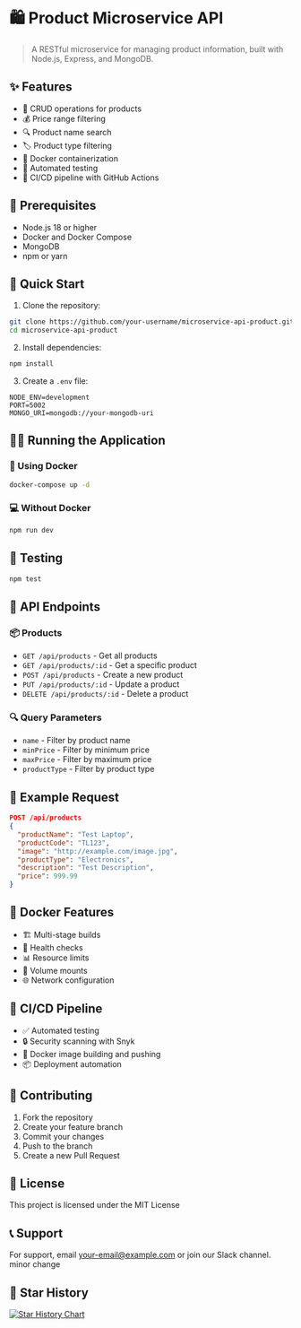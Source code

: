 # 🛍️ Product Microservice API

> A RESTful microservice for managing product information, built with Node.js, Express, and MongoDB.

## ✨ Features

- 📝 CRUD operations for products
- 💰 Price range filtering
- 🔍 Product name search
- 🏷️ Product type filtering
- 🐳 Docker containerization
- 🧪 Automated testing
- 🚀 CI/CD pipeline with GitHub Actions

## 🔧 Prerequisites

- Node.js 18 or higher
- Docker and Docker Compose
- MongoDB
- npm or yarn

## 🚀 Quick Start

1. Clone the repository:
```bash
git clone https://github.com/your-username/microservice-api-product.git
cd microservice-api-product
```

2. Install dependencies:
```bash
npm install
```

3. Create a `.env` file:
```env
NODE_ENV=development
PORT=5002
MONGO_URI=mongodb://your-mongodb-uri
```

## 🏃‍♂️ Running the Application

### 🐳 Using Docker

```bash
docker-compose up -d
```

### 💻 Without Docker

```bash
npm run dev
```

## 🧪 Testing

```bash
npm test
```

## 🔌 API Endpoints

### 📦 Products

- `GET /api/products` - Get all products
- `GET /api/products/:id` - Get a specific product
- `POST /api/products` - Create a new product
- `PUT /api/products/:id` - Update a product
- `DELETE /api/products/:id` - Delete a product

### 🔍 Query Parameters

- `name` - Filter by product name
- `minPrice` - Filter by minimum price
- `maxPrice` - Filter by maximum price
- `productType` - Filter by product type

## 📝 Example Request

```json
POST /api/products
{
  "productName": "Test Laptop",
  "productCode": "TL123",
  "image": "http://example.com/image.jpg",
  "productType": "Electronics",
  "description": "Test Description",
  "price": 999.99
}
```

## 🐳 Docker Features

- 🏗️ Multi-stage builds
- 💓 Health checks
- 📊 Resource limits
- 💾 Volume mounts
- 🌐 Network configuration

## 🚀 CI/CD Pipeline

- ✅ Automated testing
- 🔒 Security scanning with Snyk
- 🐳 Docker image building and pushing
- 📦 Deployment automation

## 👥 Contributing

1. Fork the repository
2. Create your feature branch
3. Commit your changes
4. Push to the branch
5. Create a new Pull Request

## 📄 License

This project is licensed under the MIT License

## 📞 Support

For support, email your-email@example.com or join our Slack channel.
minor change

## 🌟 Star History

[![Star History Chart](https://api.star-history.com/svg?repos=your-username/microservice-api-product&type=Date)](https://star-history.com/#your-username/microservice-api-product&Date)
